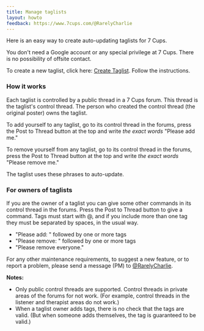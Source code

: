 ```yaml
---
title: Manage taglists
layout: howto
feedback: https://www.7cups.com/@RarelyCharlie
---
```

Here is an easy way to create auto-updating taglists for 7 Cups.

You don't need a Google account or any special privilege at 7 Cups. There is no possibility of offsite contact.

To create a new taglist, click here: [Create Taglist](/taglist). Follow the instructions.

### How it works

Each taglist is controlled by a public thread in a 7 Cups forum. This thread is the taglist's control thread. The person who created the control thread (the original poster) owns the taglist.

To add yourself to any taglist, go to its control thread in the forums, press the Post to Thread button at the top and write *the exact words* "Please add me."

To remove yourself from any taglist, go to its control thread in the forums, press the Post to Thread button at the top and write *the exact words* "Please remove me."

The taglist uses these phrases to auto-update.

### For owners of taglists
	
If you are the owner of a taglist you can give some other commands in its control thread in the forums. Press the Post to Thread button to give a command. Tags must start with @, and if you include more than one tag they must be separated by spaces, in the usual way.

 - "Please add: " followed by one or more tags
 - "Please remove: " followed by one or more tags
 - "Please remove everyone."

For any other maintenance requirements, to suggest a new feature, or to report a problem, please send a message (PM) to [@RarelyCharlie](https://www.7cups.com/@RarelyCharlie).

**Notes:**
 - Only public control threads are supported. Control threads in private areas of the forums for not work. (For example, control threads in the listener and therapist areas do not work.)
 - When a taglist owner adds tags, there is no check that the tags are valid. (But when someone adds themselves, the tag is guaranteed to be valid.)
